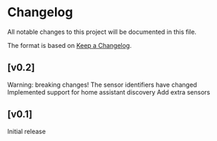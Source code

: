 # Changelog

All notable changes to this project will be documented in this file.

The format is based on [Keep a Changelog](https://keepachangelog.com/en/1.0.0/).

## [v0.2]
Warning: breaking changes! The sensor identifiers have changed
Implemented support for home assistant discovery
Add extra sensors

## [v0.1]
Initial release